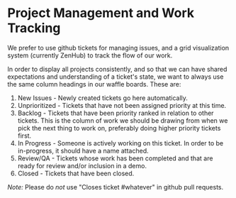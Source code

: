 # Project Management and Work Tracking

We prefer to use github tickets for managing issues, and a grid visualization system (currently ZenHub) to track the flow of our work.

In order to display all projects consistently, and so that we can have shared
expectations and understanding of a ticket's state, we want to always use the
same column headings in our waffle boards. These are:

1. New Issues - Newly created tickets go here automatically.
1. Unprioritized - Tickets that have not been assigned priority at this time.
1. Backlog - Tickets that have been priority ranked in relation to other tickets. This is the column of work we should be drawing from when we pick the next thing to work on, preferably doing higher priority tickets first.
1. In Progress - Someone is actively working on this ticket. In order to be in-progress, it should have a name attached.
1. Review/QA - Tickets whose work has been completed and that are ready for review and/or inclusion in a demo.
1. Closed - Tickets that have been closed.

*Note:* Please do *not* use "Closes ticket #whatever" in github pull requests.
